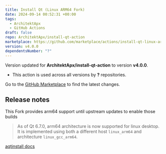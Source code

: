 ```yaml
---
title: Install Qt (Linux ARM64 Fork)
date: 2024-09-14 00:52:31 +00:00
tags:
  - ArchitektApx
  - GitHub Actions
draft: false
repo: ArchitektApx/install-qt-action
marketplace: https://github.com/marketplace/actions/install-qt-linux-arm64-fork
version: v4.0.0
dependentsNumber: "?"
---
```



Version updated for **ArchitektApx/install-qt-action** to version **v4.0.0**.
- This action is used across all versions by **?** repositories.

Go to the [GitHub Marketplace](https://github.com/marketplace/actions/install-qt-linux-arm64-fork) to find the latest changes.

## Release notes

This Fork provides arm64 support until upstream updates to enable those builds

> As of Qt 6.7.0, arm64 architecture is now supported for linux desktop. It is implemented using both a different host `linux_arm64` and architecture `linux_gcc_arm64`.

[aqtinstall docs](https://aqtinstall.readthedocs.io/en/latest/getting_started.html#installing-qt)

